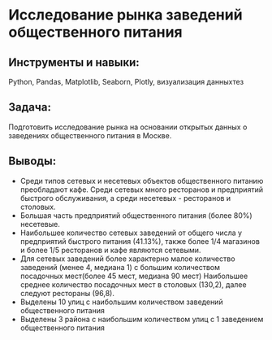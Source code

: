 #  Исследование рынка заведений общественного питания 
 
 ## Инструменты и навыки: 
Python, Pandas, Matplotlib, Seaborn,  Plotly, визуализация данныхтез
 
 ## Задача: 
Подготовить исследование рынка на основании открытых данных о заведениях общественного питания в Москве. 
 
 ## Выводы: 

* Среди типов сетевых и несетевых объектов общественного питанию преобладают кафе. Среди сетевых много ресторанов и предприятий быстрого обслуживания, а среди несетевых - ресторанов и столовых.
* Большая часть предприятий общественного питания (более 80%) несетевые.
* Наибольшее количество сетевых заведений от общего числа у предприятий быстрого питания (41.13%), также более 1/4 магазинов и более 1/5 ресторанов и кафе являются сетевыми.
* Для сетевых заведений более характерно малое количество заведений (менее 4, медиана 1) с большим количеством посадочных мест(более 45 мест, медиана 90 мест) Наибольшее среднее количество посадочных мест в столовых (130,2), далее следуют рестораны (96,8).
* Выделены 10 улиц с наибольшим количеством заведений общественного питания
* Выделены 3 района с наибольшим количеством улиц с 1 заведением общественного питания


